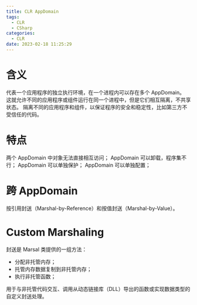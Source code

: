 ```yaml
---
title: CLR AppDomain
tags:
  - CLR
  - CSharp
categories:
  - CLR
date: 2023-02-18 11:25:29
---
```


# 含义

代表一个应用程序的独立执行环境，在一个进程内可以存在多个 AppDomain。
这就允许不同的应用程序或组件运行在同一个进程中，但是它们相互隔离，不共享状态。
隔离不同的应用程序和组件，以保证程序的安全和稳定性，比如第三方不受信任的代码。

# 特点

两个 AppDomain 中对象无法直接相互访问；
AppDomain 可以卸载，程序集不行；
AppDomain 可以单独保护；
AppDomain 可以单独配置；

# 跨 AppDomain

按引用封送（Marshal-by-Reference）和按值封送（Marshal-by-Value）。

# Custom Marshaling

封送是 Marsal 类提供的一组方法：

- 分配非托管内存；
- 托管内存数据复制到非托管内存；
- 执行非托管函数；

用于与非托管代码交互、调用从动态链接库（DLL）导出的函数或实现数据类型的自定义封送处理。
